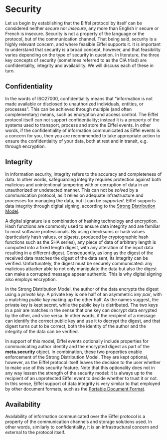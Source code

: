 # Security
Let us begin by establishing that the Eiffel protocol by itself can be considered neither _secure_ nor _insecure_, any more than English ir secure or French is insecure. Security is not a property of the language or the protocol, but of the communication channel. That being said, security is a highly relevant concern, and where feasible Eiffel supports it. It is important to understand that security is a broad concept, however, and that feasibility varies depending on the type of security in question. In literature, the three key concepts of security (sometimes referred to as the CIA triad) are confidentiality, integrity and availability. We will discuss each of these in turn.

## Confidentiality
In the words of ISO27000, confidentiality means that "information is not made available or disclosed to unauthorized individuals, entities, or processes". This can be achieved through multiple (and often complementary) means, such as encryption and access control. The Eiffel protocol itself can not support confidentiality; instead it is a property of the systems used to transport, process and store the Eiffel events. In other words, if the confidentiality of information communicated as Eiffel events is a concern for you, then you are recommended to take appropriate action to ensure the confidentiality of your data, both at rest and in transit, e.g. through encryption.

## Integrity
In information security, integrity refers to the accuracy and completeness of data. In other words, safeguarding integrity requires protection against both malicious and unintentional tampering with or corruption of data in an unauthorized or undetected manner. This can not be _solved_ by a communication protocol, as it relies on adequate infrastructure and processes for managing the data, but it can be _supported_. Eiffel supports data integrity through digital signing, according to the [Strong Distribution Model](http://www.cryptnet.net/fdp/crypto/strong_distro.html).

A digital signature is a combination of hashing technology and encryption. Hash functions are commonly used to ensure data integrity and are familiar to most software professionals. By using checksums or hash values (particularly hash values, or _digests_, produced by cryptographic hash functions such as the SHA series), any piece of data of arbitrary length is computed into a fixed length digest, with any alteration of the input data resulting in a different digest. Consequently, as long as the digest of the received data matches the digest of the data sent, its integrity can be verified. Unfortunately, the digest must be securely communicated: any malicious attacker able to not only manipulate the data but also the digest can make a corrupted message appear authentic. This is why digital signing also employs encryption.

In the Strong Distribution Model, the author of the data encrypts the digest using a _private key_. A private key is one half of an asymmetric _key pair_, with a matching _public key_ making up the other half. As the names suggest, the private key is kept secret, while the public key is distributed. The two keys in a pair are matches in the sense that one key can decrypt data enrypted by the other, and vice versa. In other words, if the recipient of a message can identify the correct public key and use it to decrypt the digest, and that digest turns out to be correct, both the identity of the author and the integrity of the data can be verified.

In support of this model, Eiffel events optionally include properties for communicating author identity and the encrypted digest as part of the __meta.security__ object. In combination, these two properties enable enforcement of the Strong Distribution Model. They are kept optional, however, as the Eiffel protocol itself leaves the decision to the user whether to make use of this security feature. Note that this optionality does not in any way lessen the strength of the security model: it is always up to the recipient of an unprotected Eiffel event to decide whether to trust it or not. In this sense, Eiffel support of data integrity is very similar to that employed by other document formats, such as the [Portable Document Format](http://www.adobe.com/devnet/pdf/pdf_reference.html).

## Availability
Availability of information communicated over the Eiffel protocol is a property of the communication channels and storage solutions used. In other words, similarly to confidentiality, it is an infrastructural concern and external to the protocol itself.
